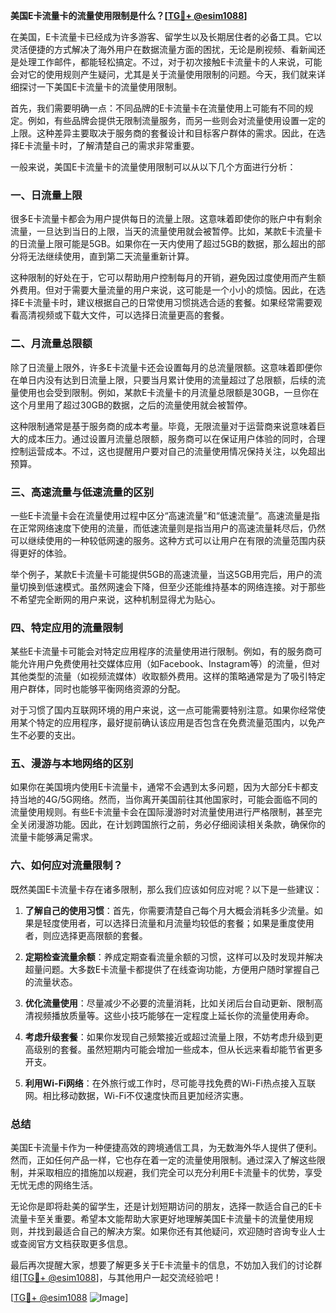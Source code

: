 **美国E卡流量卡的流量使用限制是什么？[[TG💪+ @esim1088](https://t.me/s/esim1088)]**

在美国，E卡流量卡已经成为许多游客、留学生以及长期居住者的必备工具。它以灵活便捷的方式解决了海外用户在数据流量方面的困扰，无论是刷视频、看新闻还是处理工作邮件，都能轻松搞定。不过，对于初次接触E卡流量卡的人来说，可能会对它的使用规则产生疑问，尤其是关于流量使用限制的问题。今天，我们就来详细探讨一下美国E卡流量卡的流量使用限制。

首先，我们需要明确一点：不同品牌的E卡流量卡在流量使用上可能有不同的规定。例如，有些品牌会提供无限制流量服务，而另一些则会对流量使用设置一定的上限。这种差异主要取决于服务商的套餐设计和目标客户群体的需求。因此，在选择E卡流量卡时，了解清楚自己的需求非常重要。

一般来说，美国E卡流量卡的流量使用限制可以从以下几个方面进行分析：

### **一、日流量上限**
很多E卡流量卡都会为用户提供每日的流量上限。这意味着即使你的账户中有剩余流量，一旦达到当日的上限，当天的流量使用就会被暂停。比如，某款E卡流量卡的日流量上限可能是5GB。如果你在一天内使用了超过5GB的数据，那么超出的部分将无法继续使用，直到第二天流量重新计算。

这种限制的好处在于，它可以帮助用户控制每月的开销，避免因过度使用而产生额外费用。但对于需要大量流量的用户来说，这可能是一个小小的烦恼。因此，在选择E卡流量卡时，建议根据自己的日常使用习惯挑选合适的套餐。如果经常需要观看高清视频或下载大文件，可以选择日流量更高的套餐。

### **二、月流量总限额**
除了日流量上限外，许多E卡流量卡还会设置每月的总流量限额。这意味着即便你在单日内没有达到日流量上限，只要当月累计使用的流量超过了总限额，后续的流量使用也会受到限制。例如，某款E卡流量卡的月流量总限额是30GB，一旦你在这个月里用了超过30GB的数据，之后的流量使用就会被暂停。

这种限制通常是基于服务商的成本考量。毕竟，无限流量对于运营商来说意味着巨大的成本压力。通过设置月流量总限额，服务商可以在保证用户体验的同时，合理控制运营成本。不过，这也提醒用户要对自己的流量使用情况保持关注，以免超出预算。

### **三、高速流量与低速流量的区别**
一些E卡流量卡会在流量使用过程中区分“高速流量”和“低速流量”。高速流量是指在正常网络速度下使用的流量，而低速流量则是指当用户的高速流量耗尽后，仍然可以继续使用的一种较低网速的服务。这种方式可以让用户在有限的流量范围内获得更好的体验。

举个例子，某款E卡流量卡可能提供5GB的高速流量，当这5GB用完后，用户的流量切换到低速模式。虽然网速会下降，但至少还能维持基本的网络连接。对于那些不希望完全断网的用户来说，这种机制显得尤为贴心。

### **四、特定应用的流量限制**
某些E卡流量卡可能会对特定应用程序的流量使用进行限制。例如，有的服务商可能允许用户免费使用社交媒体应用（如Facebook、Instagram等）的流量，但对其他类型的流量（如视频流媒体）收取额外费用。这样的策略通常是为了吸引特定用户群体，同时也能够平衡网络资源的分配。

对于习惯了国内互联网环境的用户来说，这一点可能需要特别注意。如果你经常使用某个特定的应用程序，最好提前确认该应用是否包含在免费流量范围内，以免产生不必要的支出。

### **五、漫游与本地网络的区别**
如果你在美国境内使用E卡流量卡，通常不会遇到太多问题，因为大部分E卡都支持当地的4G/5G网络。然而，当你离开美国前往其他国家时，可能会面临不同的流量使用规则。有些E卡流量卡会在国际漫游时对流量使用进行严格限制，甚至完全关闭漫游功能。因此，在计划跨国旅行之前，务必仔细阅读相关条款，确保你的流量卡能够满足需求。

### **六、如何应对流量限制？**
既然美国E卡流量卡存在诸多限制，那么我们应该如何应对呢？以下是一些建议：

1. **了解自己的使用习惯**：首先，你需要清楚自己每个月大概会消耗多少流量。如果是轻度使用者，可以选择日流量和月流量均较低的套餐；如果是重度使用者，则应选择更高限额的套餐。
   
2. **定期检查流量余额**：养成定期查看流量余额的习惯，这样可以及时发现并解决超量问题。大多数E卡流量卡都提供了在线查询功能，方便用户随时掌握自己的流量状态。

3. **优化流量使用**：尽量减少不必要的流量消耗，比如关闭后台自动更新、限制高清视频播放质量等。这些小技巧能够在一定程度上延长你的流量使用寿命。

4. **考虑升级套餐**：如果你发现自己频繁接近或超过流量上限，不妨考虑升级到更高级别的套餐。虽然短期内可能会增加一些成本，但从长远来看却能节省更多开支。

5. **利用Wi-Fi网络**：在外旅行或工作时，尽可能寻找免费的Wi-Fi热点接入互联网。相比移动数据，Wi-Fi不仅速度快而且更加经济实惠。

### **总结**
美国E卡流量卡作为一种便捷高效的跨境通信工具，为无数海外华人提供了便利。然而，正如任何产品一样，它也存在着一定的流量使用限制。通过深入了解这些限制，并采取相应的措施加以规避，我们完全可以充分利用E卡流量卡的优势，享受无忧无虑的网络生活。

无论你是即将赴美的留学生，还是计划短期访问的朋友，选择一款适合自己的E卡流量卡至关重要。希望本文能帮助大家更好地理解美国E卡流量卡的流量使用规则，并找到最适合自己的解决方案。如果你还有其他疑问，欢迎随时咨询专业人士或查阅官方文档获取更多信息。

最后再次提醒大家，想要了解更多关于E卡流量卡的信息，不妨加入我们的讨论群组[[TG💪+ @esim1088](https://t.me/s/esim1088)]，与其他用户一起交流经验吧！

[[TG💪+ @esim1088](https://t.me/s/esim1088) ![Image](https://i.postimg.cc/4NQfJmqS/Snipaste-2025-05-13-00-14-12.png)]